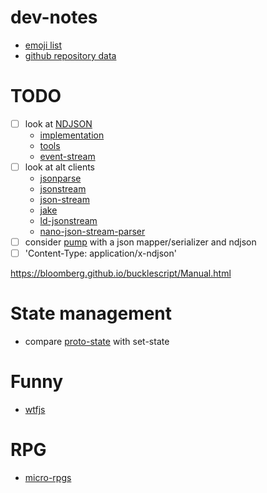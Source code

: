 # dev-notes

- [emoji list](https://github.com/J3QQ4/Full-Emoji-List/blob/master/Emoji.cs)
- [github repository data](https://help.github.com/articles/repository-metadata-on-github-pages/)


# TODO
- [ ] look at [NDJSON](http://specs.okfnlabs.org/ndjson/) 
  - [implementation](https://www.npmjs.com/package/ndjson)
  - [tools](https://github.com/mbostock/ndjson-cli)
  - [event-stream](https://www.npmjs.com/package/event-stream)
- [ ] look at alt clients 
    - [jsonparse](https://github.com/creationix/jsonparse)
    - [jsonstream](https://github.com/dominictarr/JSONStream)
    - [json-stream](https://www.npmjs.com/package/json-stream)
    - [jake](https://jakearchibald.com/2016/fun-hacks-faster-content/)
    - [ld-jsonstream](https://www.npmjs.com/package/ld-jsonstream)
    - [nano-json-stream-parser](https://github.com/MaiaVictor/nano-json-stream-parser)
- [ ] consider [pump](https://github.com/mafintosh/pump) with a json mapper/serializer and ndjson
- [ ] 'Content-Type: application/x-ndjson'

https://bloomberg.github.io/bucklescript/Manual.html

# State management
* compare [proto-state](https://www.webreflection.co.uk/blog/2016/12/23/javascript-proto-state) with set-state

# Funny
- [wtfjs](https://github.com/denysdovhan/wtfjs)

# RPG
- [micro-rpgs](https://github.com/brunobord/micro-rpg-catalog)
